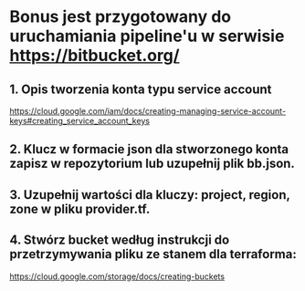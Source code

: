 # Bonus jest przygotowany do uruchamiania pipeline'u w serwisie https://bitbucket.org/

## 1. Opis tworzenia konta typu service account

https://cloud.google.com/iam/docs/creating-managing-service-account-keys#creating_service_account_keys

## 2. Klucz w formacie json dla stworzonego konta zapisz w repozytorium lub uzupełnij plik bb.json.

## 3. Uzupełnij wartości dla kluczy: project, region, zone w pliku provider.tf.

## 4.  Stwórz bucket według instrukcji do przetrzymywania pliku ze stanem dla terraforma:

https://cloud.google.com/storage/docs/creating-buckets
